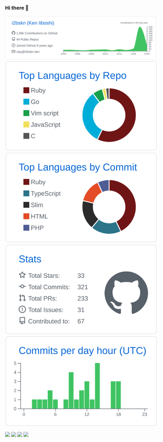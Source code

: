 ### Hi there 👋

<!--
**i2bskn/i2bskn** is a ✨ _special_ ✨ repository because its `README.md` (this file) appears on your GitHub profile.

Here are some ideas to get you started:

- 🔭 I’m currently working on ...
- 🌱 I’m currently learning ...
- 👯 I’m looking to collaborate on ...
- 🤔 I’m looking for help with ...
- 💬 Ask me about ...
- 📫 How to reach me: ...
- 😄 Pronouns: ...
- ⚡ Fun fact: ...
-->

![](https://raw.githubusercontent.com/i2bskn/i2bskn/main/profile-summary-card-output/github/0-profile-details.svg)
![](https://raw.githubusercontent.com/i2bskn/i2bskn/main/profile-summary-card-output/github/1-repos-per-language.svg)![](https://raw.githubusercontent.com/i2bskn/i2bskn/main/profile-summary-card-output/github/2-most-commit-language.svg)
![](https://raw.githubusercontent.com/i2bskn/i2bskn/main/profile-summary-card-output/github/3-stats.svg)![](https://raw.githubusercontent.com/i2bskn/i2bskn/main/profile-summary-card-output/github/4-productive-time.svg)

![](https://img.shields.io/static/v1?label=&message=Ruby%20on%20Rails&color=555&style=for-the-badge&logo=ruby-on-rails) ![](https://img.shields.io/static/v1?label=&message=React&color=555&style=for-the-badge&logo=react) ![](https://img.shields.io/static/v1?label=&message=Next.js&color=555&style=for-the-badge&logo=next.js) ![](https://img.shields.io/static/v1?label=&message=Tailwind%20CSS&color=555&style=for-the-badge&logo=tailwind-css)
